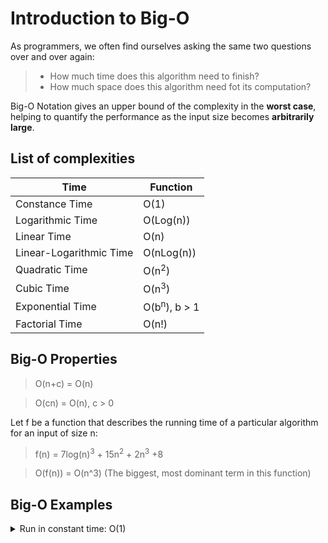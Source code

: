 # Introduction to Big-O
As programmers, we often find ourselves asking the same two questions over and over again:
> - How much time does this algorithm need to finish?
> - How much space does this algorithm need fot its computation?

Big-O Notation gives an upper bound of the complexity in the **worst case**, helping to quantify the performance as the input size becomes **arbitrarily large**.

## List of complexities
Time | Function
---|---
Constance Time | O(1)
Logarithmic Time | O(Log(n))
Linear Time | O(n)
Linear-Logarithmic Time | O(nLog(n))
Quadratic Time | O(n<sup>2</sup>)
Cubic Time | O(n<sup>3</sup>)
Exponential Time | O(b<sup>n</sup>), b > 1
Factorial Time| O(n!)

## Big-O Properties

>O(n+c) = O(n)

>O(cn) = O(n), c > 0

Let f be a function that describes the running time of a particular algorithm for an input of size n:

>f(n) = 7log(n)<sup>3</sup> + 15n<sup>2</sup> + 2n<sup>3</sup> +8

>O(f(n)) = O(n^3) (The biggest, most dominant term in this function)

## Big-O Examples
<details>
<summary>Run in constant time: O(1)</summary>
<p>

```
a := 1
b := 2
c := a + 5 * b
```

```
i := 0
while 1 < 11 Do
  i = i + 1
```

</p>
</details>
